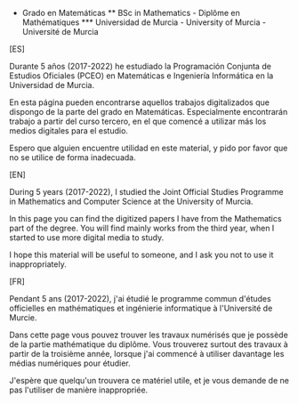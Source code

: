 * Grado en Matemáticas
** BSc in Mathematics - Diplôme en Mathématiques
*** Universidad de Murcia - University of Murcia - Université de Murcia

[ES]

Durante 5 años (2017-2022) he estudiado la Programación Conjunta de Estudios Oficiales (PCEO) en Matemáticas e Ingeniería Informática en la Universidad de Murcia.

En esta página pueden encontrarse aquellos trabajos digitalizados que dispongo de la parte del grado en Matemáticas. Especialmente encontrarán trabajo a partir del curso tercero, en el que comencé a utilizar más los medios digitales para el estudio.

Espero que alguien encuentre utilidad en este material, y pido por favor que no se utilice de forma inadecuada.

[EN]

During 5 years (2017-2022), I studied the Joint Official Studies Programme in Mathematics and Computer Science at the University of Murcia.

In this page you can find the digitized papers I have from the Mathematics part of the degree. You will find mainly works from the third year, when I started to use more digital media to study.

I hope this material will be useful to someone, and I ask you not to use it inappropriately.

[FR]

Pendant 5 ans (2017-2022), j'ai étudié le programme commun d'études officielles en mathématiques et ingénierie informatique à l'Université de Murcie.

Dans cette page vous pouvez trouver les travaux numérisés que je possède de la partie mathématique du diplôme. Vous trouverez surtout des travaux à partir de la troisième année, lorsque j'ai commencé à utiliser davantage les médias numériques pour étudier.

J'espère que quelqu'un trouvera ce matériel utile, et je vous demande de ne pas l'utiliser de manière inappropriée.
